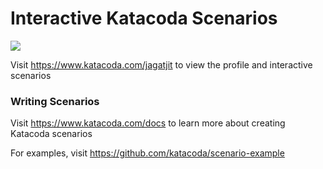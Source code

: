 # Interactive Katacoda Scenarios

[![](http://shields.katacoda.com/katacoda/jagatjit/count.svg)](https://www.katacoda.com/jagatjit "Get your profile on Katacoda.com")

Visit https://www.katacoda.com/jagatjit to view the profile and interactive scenarios

### Writing Scenarios
Visit https://www.katacoda.com/docs to learn more about creating Katacoda scenarios

For examples, visit https://github.com/katacoda/scenario-example
